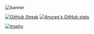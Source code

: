 ![banner](https://github.com/Bremgovi/Bremgovi/assets/89049877/116af658-e111-40ad-83bc-3fccc7c0fe45)

[![GitHub Streak](http://github-readme-streak-stats.herokuapp.com?user=Bremgovi&theme=monokai&hide_border=true&border_radius=0)](https://git.io/streak-stats)
[![Anurag's GitHub stats](https://github-readme-stats.vercel.app/api?username=bremgovi&show_icons=true&theme=monokai&bg_color=00000000)](https://github.com/anuraghazra/github-readme-stats)

[![trophy](https://github-profile-trophy.vercel.app/?username=bremgovi&theme=monokai&row=1&no-frame=true&no-bg=true)](https://github.com/ryo-ma/github-profile-trophy)


